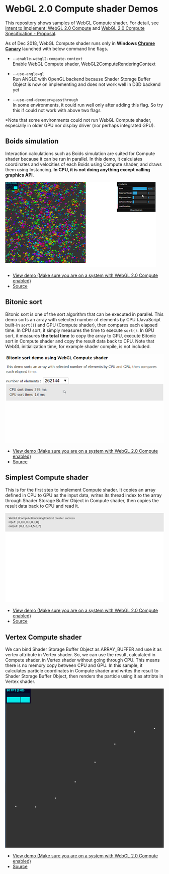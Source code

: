 # WebGL 2.0 Compute shader Demos

This repository shows samples of WebGL Compute shader. For detail, see [Intent to Implement: WebGL 2.0 Compute](https://groups.google.com/a/chromium.org/forum/#!msg/blink-dev/bPD47wqY-r8/5DzgvEwFBAAJ) and [WebGL 2.0 Compute Specification - Proposal](https://docs.google.com/document/d/1EwhDJO_lBH1mGMMwheQUXGhhFk9yoC98Ant3TPqwmmA/view).

As of Dec 2018, WebGL Compute shader runs only in **Windows [Chrome Canary](https://www.google.com/chrome/canary/)** launched with below command line flags.

- `--enable-webgl2-compute-context`  
Enable WebGL Compute shader, WebGL2ComputeRenderingContext

- `--use-angle=gl`  
Run ANGLE with OpenGL backend because Shader Storage Buffer Object is now on implementing and does not work well in D3D backend yet

- `--use-cmd-decoder=passthrough`  
In some environments, it could run well only after adding this flag. So try this if could not work with above two flags


*Note that some environments could not run WebGL Compute shader, especially in older GPU nor display driver (nor perhaps integrated GPU).


## Boids simulation

Interaction calculations such as Boids simulation are suited for Compute shader because it can be run in parallel.
In this demo, it calculates coordinates and velocities of each Boids using Compute shader, and draws them using Instancing.
**In CPU, it is not doing anything except calling graphics API**.

[![181218_webgl-compute-boids_demo.gif](https://raw.githubusercontent.com/9ballsyndrome/WebGL_Compute_shader/master/document/181218_webgl-compute-boids_demo.gif)](https://9ballsyndrome.github.io/WebGL_Compute_shader/webgl-compute-boids/dist/)

- [View demo (Make sure you are on a system with WebGL 2.0 Compute enabled)](https://9ballsyndrome.github.io/WebGL_Compute_shader/webgl-compute-boids/dist/)
- [Source](https://github.com/9ballsyndrome/WebGL_Compute_shader/tree/master/webgl-compute-boids)


## Bitonic sort

Bitonic sort is one of the sort algorithm that can be executed in parallel. This demo sorts an array with selected number of elements by CPU (JavaScript built-in `sort()`) and GPU (Compute shader), then compares each elapsed time.
In CPU sort, it simply measures the time to execute `sort()`. In GPU sort, it measures **the total time** to copy the array to GPU, execute Bitonic sort in Compute shader and copy the result data back to CPU.
Note that WebGL initialization time, for example shader compile, is not included.

[![181218_webgl-compute-bitonicSort_demo.gif](https://raw.githubusercontent.com/9ballsyndrome/WebGL_Compute_shader/master/document/181218_webgl-compute-bitonicSort_demo.gif)](https://9ballsyndrome.github.io/WebGL_Compute_shader/webgl-compute-bitonicSort/dist/)

- [View demo (Make sure you are on a system with WebGL 2.0 Compute enabled)](https://9ballsyndrome.github.io/WebGL_Compute_shader/webgl-compute-bitonicSort/dist/)
- [Source](https://github.com/9ballsyndrome/WebGL_Compute_shader/tree/master/webgl-compute-bitonicSort)


## Simplest Compute shader

This is for the first step to implement Compute shader. It copies an array defined in CPU to GPU as the input data, writes its thread index to the array through Shader Storage Buffer Object in Compute shader, then copies the result data back to CPU and read it.

[![181218_webgl-compute-simple_demo.png](https://raw.githubusercontent.com/9ballsyndrome/WebGL_Compute_shader/master/document/181218_webgl-compute-simple_demo.png)](https://9ballsyndrome.github.io/WebGL_Compute_shader/webgl-compute-simple/dist/)

- [View demo (Make sure you are on a system with WebGL 2.0 Compute enabled)](https://9ballsyndrome.github.io/WebGL_Compute_shader/webgl-compute-simple/dist/)
- [Source](https://github.com/9ballsyndrome/WebGL_Compute_shader/tree/master/webgl-compute-simple)

## Vertex Compute shader

We can bind Shader Storage Buffer Object as ARRAY_BUFFER and use it as vertex attribute in Vertex shader.
So, we can use the result, calculated in Compute shader, in Vertex shader without going through CPU. This means there is no memory copy between CPU and GPU.
In this sample, it calculates particle coordinates in Compute shader and writes the result to Shader Storage Buffer Object, then renders the particle using it as attribte in Vertex shader.

[![181225_webgl-compute-vertex_demo.gif](https://raw.githubusercontent.com/9ballsyndrome/WebGL_Compute_shader/master/document/181225_webgl-compute-vertex_demo.gif)](https://9ballsyndrome.github.io/WebGL_Compute_shader/webgl-compute-vertex/dist/)

- [View demo (Make sure you are on a system with WebGL 2.0 Compute enabled)](https://9ballsyndrome.github.io/WebGL_Compute_shader/webgl-compute-vertex/dist/)
- [Source](https://github.com/9ballsyndrome/WebGL_Compute_shader/tree/master/webgl-compute-vertex)
